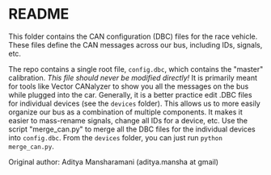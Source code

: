 # README

This folder contains the CAN configuration (DBC) files for the race vehicle. These files define the CAN messages across our bus, including IDs, signals, etc. 

The repo contains a single root file, `config.dbc`, which contains the "master" calibration. *This file should never be  modified directly!* It is primarily meant for tools like Vector CANalyzer to show you all the messages on the bus while plugged into the car. Generally, it is a better practice edit .DBC files for individual devices (see the `devices` folder). This allows us to more easily organize our bus as a combination of multiple components. It makes it easier to mass-rename signals, change all IDs for a device, etc. Use the script "merge_can.py" to merge all the DBC files for the individual devices into `config.dbc`. From the `devices` folder, you can just run `python merge_can.py`.

Original author: Aditya Mansharamani (aditya.mansha at gmail)
